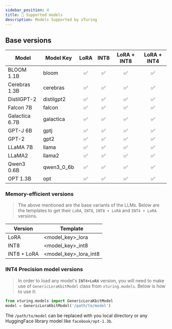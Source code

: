 ```yaml
---
sidebar_position: 4
title: 🦾 Supported models
description: Models Supported by xTuring
---
```


<!-- # Models supported by xTuring -->
## Base versions
|   Model | Model Key | LoRA | INT8 | LoRA + INT8 | LoRA + INT4 |
| ------ | --- | :---: | :---: | :---: | :---: |
| BLOOM 1.1B| bloom |  ✅ | ✅ | ✅ | ✅ |
| Cerebras 1.3B| cerebras | ✅  | ✅ | ✅ | ✅ |
| DistilGPT-2 | distilgpt2 | ✅  | ✅ | ✅ | ✅ |
| Falcon 7B | falcon | ✅  | ✅ | ✅ | ✅ |
| Galactica 6.7B| galactica | ✅  | ✅ | ✅ | ✅ |
| GPT-J  6B | gptj | ✅ | ✅ | ✅ | ✅ |
| GPT-2  | gpt2 | ✅  | ✅ | ✅ | ✅ |
| LLaMA  7B | llama | ✅ | ✅ | ✅ | ✅ |
| LLaMA2  | llama2 | ✅ | ✅ | ✅ | ✅ |
| Qwen3 0.6B | qwen3_0_6b | ✅ | ✅ | ✅ | ✅ |
| OPT 1.3B  | opt | ✅ | ✅ |  ✅ | ✅ |

### Memory-efficient versions
> The above mentioned are the base variants of the LLMs. Below are the templates to get their `LoRA`, `INT8`, `INT8 + LoRA` and `INT4 + LoRA` versions.

| Version | Template |
| -- | -- |
| LoRA |  <model_key>_lora|
| INT8 |  <model_key>_int8|
| INT8 + LoRA |  <model_key>_lora_int8|

### INT4 Precision model versions
> In order to load any model's __`INT4+LoRA`__ version, you will need to make use of `GenericLoraKbitModel` class from `xturing.models`. Below is how to use it:
```python
from xturing.models import GenericLoraKbitModel
model = GenericLoraKbitModel('/path/to/model')
```
The `/path/to/model` can be replaced with you local directory or any HuggingFace library model like `facebook/opt-1.3b`.
